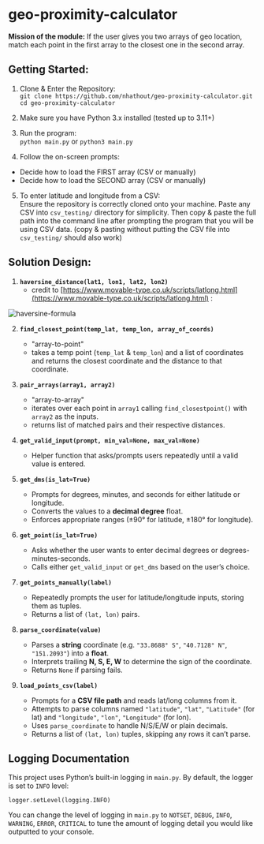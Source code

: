 # geo-proximity-calculator

**Mission of the module:**  If the user gives you two arrays of geo location, match each point in the first array to the closest one in the second array.

## Getting Started:

1. Clone & Enter the Repository:<br>
```git clone https://github.com/nhathout/geo-proximity-calculator.git```<br>
```cd geo-proximity-calculator```

2. Make sure you have Python 3.x installed (tested up to 3.11+)

3. Run the program:<br>
```python main.py``` or ```python3 main.py```

4. Follow the on-screen prompts:
 - Decide how to load the FIRST array (CSV or manually)
 - Decide how to load the SECOND array (CSV or manually)

5. To enter latitude and longitude from a CSV:<br>
Ensure the repository is correctly cloned onto your machine. Paste any CSV into ```csv_testing/``` directory for simplicity. Then copy & paste the full path into the command line after prompting the program that you will be using CSV data. (copy & pasting without putting the CSV file into ```csv_testing/``` should also work)

## Solution Design:

1. **`haversine_distance(lat1, lon1, lat2, lon2)`**
    - credit to [https://www.movable-type.co.uk/scripts/latlong.html](https://www.movable-type.co.uk/scripts/latlong.html) :

![haversine-formula](haversine.png)

2. **`find_closest_point(temp_lat, temp_lon, array_of_coords)`**
    - "array-to-point"
    - takes a temp point (```temp_lat``` & ```temp_lon```) and a list of coordinates and returns the closest coordinate and the distance to that coordinate.

3. **`pair_arrays(array1, array2)`**
    - "array-to-array"
    - iterates over each point in ```array1``` calling ```find_closestpoint()``` with ```array2``` as the inputs. 
    - returns list of matched pairs and their respective distances.

4. **`get_valid_input(prompt, min_val=None, max_val=None)`**
    - Helper function that asks/prompts users repeatedly until a valid value is entered.

5. **`get_dms(is_lat=True)`**  
   - Prompts for degrees, minutes, and seconds for either latitude or longitude.  
   - Converts the values to a **decimal degree** float.  
   - Enforces appropriate ranges (±90° for latitude, ±180° for longitude).

6. **`get_point(is_lat=True)`**  
   - Asks whether the user wants to enter decimal degrees or degrees-minutes-seconds.  
   - Calls either `get_valid_input` or `get_dms` based on the user’s choice.

7. **`get_points_manually(label)`**  
   - Repeatedly prompts the user for latitude/longitude inputs, storing them as tuples.  
   - Returns a list of `(lat, lon)` pairs.

8. **`parse_coordinate(value)`**  
   - Parses a **string** coordinate (e.g. `"33.8688° S"`, `"40.7128° N"`, `"151.2093"`) into a **float**.  
   - Interprets trailing **N, S, E, W** to determine the sign of the coordinate.  
   - Returns `None` if parsing fails.

9. **`load_points_csv(label)`**  
   - Prompts for a **CSV file path** and reads lat/long columns from it.  
   - Attempts to parse columns named `"latitude"`, `"lat"`, `"Latitude"` (for lat) and `"longitude"`, `"lon"`, `"Longitude"` (for lon).  
   - Uses `parse_coordinate` to handle N/S/E/W or plain decimals.  
   - Returns a list of `(lat, lon)` tuples, skipping any rows it can’t parse.

## Logging Documentation

This project uses Python’s built-in logging in `main.py`. By default, the logger is set to `INFO` level:

```logger.setLevel(logging.INFO)```

You can change the level of logging in `main.py` to `NOTSET`, `DEBUG`, `INFO`, `WARNING`, `ERROR`, `CRITICAL` to tune the amount of logging detail you would like outputted to your console.